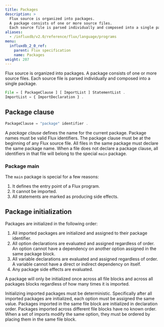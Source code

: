```yaml
---
title: Packages
description: >
  Flux source is organized into packages.
  A package consists of one or more source files.
  Each source file is parsed individually and composed into a single package.
aliases:
  - /influxdb/v2.0/reference/flux/language/programs
menu:
  influxdb_2_0_ref:
    parent: Flux specification
    name: Packages
weight: 207
---
```


Flux source is organized into packages.
A package consists of one or more source files.
Each source file is parsed individually and composed into a single package.

```js
File = [ PackageClause ] [ ImportList ] StatementList .
ImportList = { ImportDeclaration } .
```

## Package clause

```js
PackageClause = "package" identifier .
```

A _package clause_ defines the name for the current package.
Package names must be valid Flux identifiers.
The package clause must be at the beginning of any Flux source file.
All files in the same package must declare the same package name.
When a file does not declare a package clause, all identifiers in that
file will belong to the special `main` package.

### Package main

The `main` package is special for a few reasons:

1. It defines the entry point of a Flux program.
2. It cannot be imported.
3. All statements are marked as producing side effects.

## Package initialization

Packages are initialized in the following order:

1. All imported packages are initialized and assigned to their package identifier.
2. All option declarations are evaluated and assigned regardless of order.
   An option cannot have a dependency on another option assigned in the same package block.
3. All variable declarations are evaluated and assigned regardless of order. A variable cannot have a direct or indirect dependency on itself.
4. Any package side effects are evaluated.

A package will only be initialized once across all file blocks and across all packages blocks regardless of how many times it is imported.

Initializing imported packages must be deterministic.
Specifically after all imported packages are initialized, each option must be assigned the same value.
Packages imported in the same file block are initialized in declaration order.
Packages imported across different file blocks have no known order.
When a set of imports modify the same option, they must be ordered by placing them in the same file block.
